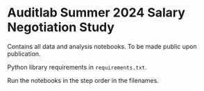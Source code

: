 # Auditlab Summer 2024 Salary Negotiation Study

Contains all data and analysis notebooks. To be made public upon publication. 

Python library requirements in `requirements.txt`.

Run the notebooks in the step order in the filenames.
